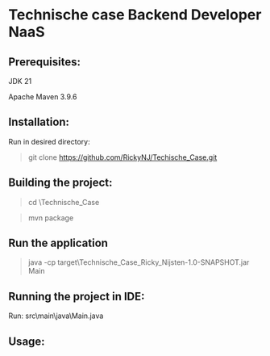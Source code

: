 # Technische case Backend Developer NaaS

## Prerequisites:
JDK 21

Apache Maven 3.9.6

## Installation:

Run in desired directory:

> git clone https://github.com/RickyNJ/Techische_Case.git

## Building the project: 

> cd \Technische_Case

> mvn package 
 
## Run the application

> java -cp target\Technische_Case_Ricky_Nijsten-1.0-SNAPSHOT.jar Main


## Running the project in IDE:
Run: src\main\java\Main.java

## Usage:
